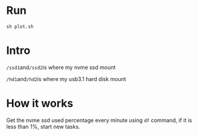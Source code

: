# Run
```shell
sh plot.sh
```

# Intro
`/ssd1`and`/ssd2`is where my nvme ssd mount


`/hd1`and`/hd2`is where my usb3.1 hard disk mount

# How it works
Get the nvme ssd used percentage every minute using `df` command, if it is less than 1%, start new tasks.